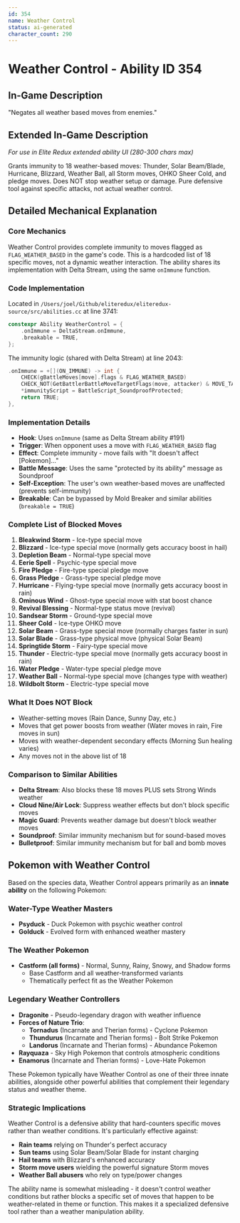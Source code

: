 ```yaml
---
id: 354
name: Weather Control
status: ai-generated
character_count: 290
---
```


# Weather Control - Ability ID 354

## In-Game Description
"Negates all weather based moves from enemies."

## Extended In-Game Description
*For use in Elite Redux extended ability UI (280-300 chars max)*

Grants immunity to 18 weather-based moves: Thunder, Solar Beam/Blade, Hurricane, Blizzard, Weather Ball, all Storm moves, OHKO Sheer Cold, and pledge moves. Does NOT stop weather setup or damage. Pure defensive tool against specific attacks, not actual weather control.

## Detailed Mechanical Explanation

### Core Mechanics
Weather Control provides complete immunity to moves flagged as `FLAG_WEATHER_BASED` in the game's code. This is a hardcoded list of 18 specific moves, not a dynamic weather interaction. The ability shares its implementation with Delta Stream, using the same `onImmune` function.

### Code Implementation

Located in `/Users/joel/Github/eliteredux/eliteredux-source/src/abilities.cc` at line 3741:

```cpp
constexpr Ability WeatherControl = {
    .onImmune = DeltaStream.onImmune,
    .breakable = TRUE,
};
```

The immunity logic (shared with Delta Stream) at line 2043:

```cpp
.onImmune = +[](ON_IMMUNE) -> int {
    CHECK(gBattleMoves[move].flags & FLAG_WEATHER_BASED)
    CHECK_NOT(GetBattlerBattleMoveTargetFlags(move, attacker) & MOVE_TARGET_USER)
    *immunityScript = BattleScript_SoundproofProtected;
    return TRUE;
},
```

### Implementation Details
- **Hook**: Uses `onImmune` (same as Delta Stream ability #191)
- **Trigger**: When opponent uses a move with `FLAG_WEATHER_BASED` flag
- **Effect**: Complete immunity - move fails with "It doesn't affect [Pokemon]..."
- **Battle Message**: Uses the same "protected by its ability" message as Soundproof
- **Self-Exception**: The user's own weather-based moves are unaffected (prevents self-immunity)
- **Breakable**: Can be bypassed by Mold Breaker and similar abilities (`breakable = TRUE`)

### Complete List of Blocked Moves
1. **Bleakwind Storm** - Ice-type special move
2. **Blizzard** - Ice-type special move (normally gets accuracy boost in hail)
3. **Depletion Beam** - Normal-type special move
4. **Eerie Spell** - Psychic-type special move
5. **Fire Pledge** - Fire-type special pledge move
6. **Grass Pledge** - Grass-type special pledge move
7. **Hurricane** - Flying-type special move (normally gets accuracy boost in rain)
8. **Ominous Wind** - Ghost-type special move with stat boost chance
9. **Revival Blessing** - Normal-type status move (revival)
10. **Sandsear Storm** - Ground-type special move
11. **Sheer Cold** - Ice-type OHKO move
12. **Solar Beam** - Grass-type special move (normally charges faster in sun)
13. **Solar Blade** - Grass-type physical move (physical Solar Beam)
14. **Springtide Storm** - Fairy-type special move
15. **Thunder** - Electric-type special move (normally gets accuracy boost in rain)
16. **Water Pledge** - Water-type special pledge move
17. **Weather Ball** - Normal-type special move (changes type with weather)
18. **Wildbolt Storm** - Electric-type special move

### What It Does NOT Block
- Weather-setting moves (Rain Dance, Sunny Day, etc.)
- Moves that get power boosts from weather (Water moves in rain, Fire moves in sun)
- Moves with weather-dependent secondary effects (Morning Sun healing varies)
- Any moves not in the above list of 18

### Comparison to Similar Abilities
- **Delta Stream**: Also blocks these 18 moves PLUS sets Strong Winds weather
- **Cloud Nine/Air Lock**: Suppress weather effects but don't block specific moves
- **Magic Guard**: Prevents weather damage but doesn't block weather moves
- **Soundproof**: Similar immunity mechanism but for sound-based moves
- **Bulletproof**: Similar immunity mechanism but for ball and bomb moves

## Pokemon with Weather Control

Based on the species data, Weather Control appears primarily as an **innate ability** on the following Pokemon:

### Water-Type Weather Masters
- **Psyduck** - Duck Pokemon with psychic weather control
- **Golduck** - Evolved form with enhanced weather mastery

### The Weather Pokemon
- **Castform (all forms)** - Normal, Sunny, Rainy, Snowy, and Shadow forms
  - Base Castform and all weather-transformed variants
  - Thematically perfect fit as the Weather Pokemon

### Legendary Weather Controllers  
- **Dragonite** - Pseudo-legendary dragon with weather influence
- **Forces of Nature Trio**:
  - **Tornadus** (Incarnate and Therian forms) - Cyclone Pokemon
  - **Thundurus** (Incarnate and Therian forms) - Bolt Strike Pokemon  
  - **Landorus** (Incarnate and Therian forms) - Abundance Pokemon
- **Rayquaza** - Sky High Pokemon that controls atmospheric conditions
- **Enamorus** (Incarnate and Therian forms) - Love-Hate Pokemon

These Pokemon typically have Weather Control as one of their three innate abilities, alongside other powerful abilities that complement their legendary status and weather theme.

### Strategic Implications
Weather Control is a defensive ability that hard-counters specific moves rather than weather conditions. It's particularly effective against:
- **Rain teams** relying on Thunder's perfect accuracy
- **Sun teams** using Solar Beam/Solar Blade for instant charging
- **Hail teams** with Blizzard's enhanced accuracy
- **Storm move users** wielding the powerful signature Storm moves
- **Weather Ball abusers** who rely on type/power changes

The ability name is somewhat misleading - it doesn't control weather conditions but rather blocks a specific set of moves that happen to be weather-related in theme or function. This makes it a specialized defensive tool rather than a weather manipulation ability.

